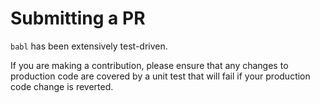 # Submitting a PR

`babl` has been extensively test-driven.

If you are making a contribution, please ensure that any changes to production code
are covered by a unit test that will fail if your production code change is reverted.

 
